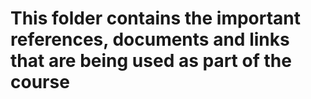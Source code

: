 # This folder contains the important references, documents and links that are being used as part of the course

